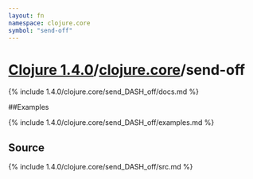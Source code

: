 ```yaml
---
layout: fn
namespace: clojure.core
symbol: "send-off"
---
```


# [Clojure 1.4.0](../../)/[clojure.core](../)/send-off

{% include 1.4.0/clojure.core/send_DASH_off/docs.md %}

##Examples

{% include 1.4.0/clojure.core/send_DASH_off/examples.md %}
## Source
{% include 1.4.0/clojure.core/send_DASH_off/src.md %}

